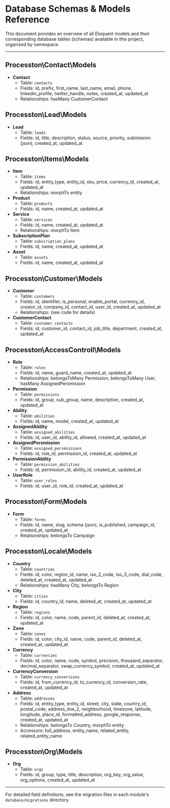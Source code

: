 # Database Schemas & Models Reference

This document provides an overview of all Eloquent models and their corresponding database tables (schemas) available in this project, organized by namespace.

---

## Processton\\Contact\\Models
- **Contact**
  - Table: `contacts`
  - Fields: id, prefix, first_name, last_name, email, phone, linkedin_profile, twitter_handle, notes, created_at, updated_at
  - Relationships: hasMany CustomerContact

## Processton\\Lead\\Models
- **Lead**
  - Table: `leads`
  - Fields: id, title, description, status, source, priority, submission (json), created_at, updated_at

## Processton\\Items\\Models
- **Item**
  - Table: `items`
  - Fields: id, entity_type, entity_id, sku, price, currency_id, created_at, updated_at
  - Relationships: morphTo entity
- **Product**
  - Table: `products`
  - Fields: id, name, created_at, updated_at
- **Service**
  - Table: `services`
  - Fields: id, name, created_at, updated_at
  - Relationships: morphTo Item
- **SubscriptionPlan**
  - Table: `subscription_plans`
  - Fields: id, name, created_at, updated_at
- **Asset**
  - Table: `assets`
  - Fields: id, name, created_at, updated_at

## Processton\\Customer\\Models
- **Customer**
  - Table: `customers`
  - Fields: id, identifier, is_personal, enable_portal, currency_id, creator_id, company_id, contact_id, user_id, created_at, updated_at
  - Relationships: (see code for details)
- **CustomerContact**
  - Table: `customer_contacts`
  - Fields: id, customer_id, contact_id, job_title, department, created_at, updated_at

## Processton\\AccessControll\\Models
- **Role**
  - Table: `roles`
  - Fields: id, name, guard_name, created_at, updated_at
  - Relationships: belongsToMany Permission, belongsToMany User, hasMany AssignedPersmission
- **Permission**
  - Table: `permissions`
  - Fields: id, group, sub_group, name, description, created_at, updated_at
- **Ability**
  - Table: `abilities`
  - Fields: id, name, model, created_at, updated_at
- **AssignedAbility**
  - Table: `assigned_abilities`
  - Fields: id, user_id, ability_id, allowed, created_at, updated_at
- **AssignedPersmission**
  - Table: `assigned_persmissions`
  - Fields: id, role_id, permission_id, created_at, updated_at
- **PermissionAbility**
  - Table: `permission_abilities`
  - Fields: id, permission_id, ability_id, created_at, updated_at
- **UserRole**
  - Table: `user_roles`
  - Fields: id, user_id, role_id, created_at, updated_at

## Processton\\Form\\Models
- **Form**
  - Table: `forms`
  - Fields: id, name, slug, schema (json), is_published, campaign_id, created_at, updated_at
  - Relationships: belongsTo Campaign

## Processton\\Locale\\Models
- **Country**
  - Table: `countries`
  - Fields: id, color, region_id, name, iso_2_code, iso_3_code, dial_code, deleted_at, created_at, updated_at
  - Relationships: hasMany City, belongsTo Region
- **City**
  - Table: `cities`
  - Fields: id, country_id, name, deleted_at, created_at, updated_at
- **Region**
  - Table: `regions`
  - Fields: id, color, name, code, parent_id, deleted_at, created_at, updated_at
- **Zone**
  - Table: `zones`
  - Fields: id, color, city_id, name, code, parent_id, deleted_at, created_at, updated_at
- **Currency**
  - Table: `currencies`
  - Fields: id, color, name, code, symbol, precision, thousand_separator, decimal_separator, swap_currency_symbol, created_at, updated_at
- **CurrencyConversion**
  - Table: `currency_conversions`
  - Fields: id, from_currency_id, to_currency_id, conversion_rate, created_at, updated_at
- **Address**
  - Table: `addresses`
  - Fields: id, entity_type, entity_id, street, city, state, country_id, postal_code, address_line_2, neighborhood, timezone, latitude, longitude, place_id, formatted_address, google_response, created_at, updated_at
  - Relationships: belongsTo Country, morphTo entity
  - Accessors: full_address, entity_name, related_entity, related_entity_name

## Processton\\Org\\Models
- **Org**
  - Table: `orgs`
  - Fields: id, group, type, title, description, org_key, org_value, org_options, created_at, updated_at

---

For detailed field definitions, see the migration files in each module's `database/migrations` directory.
